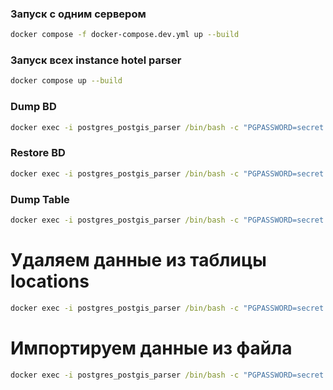 ### Запуск с одним сервером 
``` bash
docker compose -f docker-compose.dev.yml up --build
```

### Запуск всех instance hotel parser
``` bash
docker compose up --build
```
### Dump BD
``` cmd
docker exec -i postgres_postgis_parser /bin/bash -c "PGPASSWORD=secret pg_dump --username postgres hotels" > ./dump/dump_25_12_24_prod.sql
```

### Restore BD
``` cmd
docker exec -i postgres_postgis_parser /bin/bash -c "PGPASSWORD=secret psql --username postgres hotels" < ./dump/dump_24_12_24.sql
```

### Dump Table
``` cmd
docker exec -i postgres_postgis_parser /bin/bash -c "PGPASSWORD=secret pg_dump --username postgres --dbname=hotels_backup --table=public.locations --data-only --no-owner --no-privileges" > ./dump/locations_backup.sql
```

# Удаляем данные из таблицы locations
``` cmd
docker exec -i postgres_postgis_parser /bin/bash -c "PGPASSWORD=secret psql --username postgres --dbname=hotels -c 'DELETE FROM public.locations'"
```

# Импортируем данные из файла
``` cmd
docker exec -i postgres_postgis_parser /bin/bash -c "PGPASSWORD=secret psql --username postgres --dbname=hotels" < ./dump/locations_backup.sql
```
